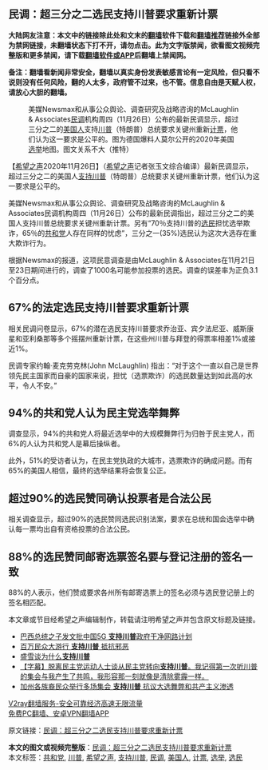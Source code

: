  <h2>民调：超三分之二选民支持川普要求重新计票</h2> <p class="notice"><b>大陆网友注意：本文中的链接除此处和文末的<a href="https://github.com/bannedbook/fanqiang" >翻墙</a>软件下载和<a href="https://github.com/killgcd/justmysocks/blob/master/README.md">翻墙推荐</a>链接外全部为禁网链接，未翻墙状态下打不开，请勿点击。此为文字版禁闻，欲看图文视频完整版和更多禁闻，请下载<a href="https://github.com/bannedbook/fanqiang">翻墙软件或APP</a>后翻墙上禁闻网。</p><p>备注：翻墙看新闻非常安全，翻墙以真实身份发表敏感言论有一定风险，但只看不说则没有任何风险，翻的人太多，政府管不过来，也不管。信息自由是天赋人权，请放心大胆的翻墙。</b></p>  <div class="entry"> <figure><figcaption>美媒Newsmax和从事公众舆论、调查研究及战略咨询的McLaughlin &#038; Associates<a href="https://www.bannedbook.org/bnews/tag/%E6%B0%91%E8%B0%83/" class="st_tag internal_tag" rel="tag" title="标签 民调 下的日志">民调</a>机构周四（11月26日）公布的最新民调显示，超过三分之二的<a href="https://www.bannedbook.org/bnews/tag/%E7%BE%8E%E5%9B%BD%E4%BA%BA/" class="st_tag internal_tag" rel="tag" title="标签 美国人 下的日志">美国人</a>支持<a href="https://www.bannedbook.org/bnews/tag/%e5%b7%9d%e6%99%ae/" class="st_tag internal_tag" rel="tag" title="标签 川普 下的日志">川普</a>（特朗普）总统要求关键州重新<a href="https://www.bannedbook.org/bnews/tag/%E8%AE%A1%E7%A5%A8/" class="st_tag internal_tag" rel="tag" title="标签 计票 下的日志">计票</a>，他们认为这一要求是公平的。图为德国爆料人莫尔公开的2020年美国<a href="https://www.bannedbook.org/bnews/tag/%e9%80%89%e4%b8%be/" class="st_tag internal_tag" rel="tag" title="标签 选举 下的日志">选举</a>地图。图文关系不大（推特）</figcaption></figure> <p>【<span class='wp_keywordlink_affiliate'><a href="https://www.soundofhope.org" title="希望之声" target="_blank">希望之声</a></span>2020年11月26日】（<a href="https://www.bannedbook.org/bnews/tag/%e5%b8%8c%e6%9c%9b%e4%b9%8b%e5%a3%b0/" class="st_tag internal_tag" rel="tag" title="标签 希望之声 下的日志">希望之声</a>记者张玉文综合编译）最新民调显示，超过三分之二的美国人<a href="https://www.bannedbook.org/bnews/tag/%E6%94%AF%E6%8C%81%E5%B7%9D%E6%99%AE/" class="st_tag internal_tag" rel="tag" title="标签 支持川普 下的日志">支持川普</a>（特朗普）总统要求关键州重新计票，他们认为这一要求是公平的。</p> <p>美媒Newsmax和从事公众舆论、调查研究及战略咨询的McLaughlin &amp; Associates民调机构周四（11月26日）公布的最新民调指出，超过三分之二的美国人支持川普总统要求关键州重新计票。另有“70％支持川普的<a href="https://www.bannedbook.org/bnews/tag/%E9%80%89%E6%B0%91/" class="st_tag internal_tag" rel="tag" title="标签 选民 下的日志">选民</a>担忧选举欺诈，65％的<a href="https://www.bannedbook.org/bnews/tag/%e5%85%b1%e5%92%8c%e5%85%9a/" class="st_tag internal_tag" rel="tag" title="标签 共和党 下的日志">共和党</a>人存在同样的忧虑”，三分之一(35%)选民认为这次大选存在重大欺诈行为。</p> <p>根据Newsmax的报道，这项民意调查是由McLaughlin &amp; Associates在11月21日至23日期间进行的，调查了1000名可能参加投票的选民。调查的误差率为正负3.1个百分点。</p>  <h2>67%的法定选民支持川普要求重新计票</h2> <p>相关民调问卷显示，67%的潜在选民支持川普要求乔治亚、宾夕法尼亚、威斯康星和亚利桑那等多个摇摆州重新计票，在这些州川普与拜登的得票率相差1%或接近1%。</p> <p>民调专家约翰·麦克劳克林(John McLaughlin) 指出：“对于这个一直以自己是世界领先民主国家而自豪的国家来说，担忧（选票欺诈）的选民数量达到如此高的水平，令人不安。”</p> <h2>94%的共和党人认为民主党选举舞弊</h2> <p>调查显示，94%的共和党人将最近选举中的大规模舞弊行为归咎于民主党人，而6%的人认为共和党人是幕后操纵者。</p>  <p>此外，51%的受访者认为，在民主党执政的大城市，选票欺诈的确成问题。而有65%的美国人相信，最终的选举结果将会恢复公正。</p> <h2>超过90%的选民赞同确认投票者是合法公民</h2> <p>相关调查显示，超过90%的选民赞同选民识别法案，要求在总统和国会选举中确认每一票均出自有资格投票的合法公民。</p> <h2>88%的选民赞同邮寄选票签名要与登记注册的签名一致</h2> <p>88%的人表示，他们赞成要求各州所有邮寄选票上的签名必须与选民登记册上的签名相匹配。</p>  <p>本文章或节目经希望之声编辑制作，转载请注明希望之声并包含原文标题及链接。</p> <ul class='op-related-articles' title='相关阅读'> <li><a href='https://www.bannedbook.org/bnews/cbnews/20201126/1437385.html' target='_blank'>巴西总统之子发文批中国5G <b>支持川普</b>政府干净网路计划</a></li> <li><a href='https://www.bannedbook.org/bnews/bannedvideo/20201125/1436863.html' target='_blank'>百万民众大游行 <b>支持川普</b> 抵抗邪恶</a></li> <li><a href='https://www.bannedbook.org/bnews/cbnews/20201125/1436772.html' target='_blank'>盛雪谈为什么<b>支持川普</b></a></li> <li><a href='https://www.bannedbook.org/bnews/bannedvideo/20201125/1436709.html' target='_blank'>【字幕】脱离民主党运动人士谈从民主党转向<b>支持川普</b>。我记得第一次听川普的集会与我产生了共鸣，我形容那一刻就像是清除雾霾一样。</a></li> <li><a href='https://www.bannedbook.org/bnews/bannedvideo/20201125/1436529.html' target='_blank'>加州各族裔民众举行多场集会 <b>支持川普</b> 抗议大选舞弊和共产主义渗透</a></li> </ul> <p class="texttj"> <a href="https://www.bannedbook.org/forum23/topic22702.html" target="_blank">V2ray翻墙服务-安全可靠经济高速无限流量</a><br/> <a href="https://github.com/bannedbook/fanqiang/wiki/%E7%A6%81%E9%97%BB%E7%BD%91%E5%AE%89%E5%8D%93%E7%BF%BB%E5%A2%99%E6%96%B0%E9%97%BBAPP" target="_blank">免费PC翻墙、安卓VPN翻墙APP</a></p><p>原文链接：<a class="src_link"  href="https://www.soundofhope.org/post/447427" target="_blank">民调：超三分之二选民支持川普要求重新计票</a></p><a name='sharetosocial'></a>       <div><b>本文的图文或视频完整版</b>：<a href='https://www.bannedbook.org/bnews/comments/20201127/1438033.html'>民调：超三分之二选民支持川普要求重新计票</a></div>  </div><!--END ENTRY--> <div class="postfooter"> <div>本文标签：<a href="https://www.bannedbook.org/bnews/tag/%e5%85%b1%e5%92%8c%e5%85%9a/" rel="tag">共和党</a>, <a href="https://www.bannedbook.org/bnews/tag/%e5%b7%9d%e6%99%ae/" rel="tag">川普</a>, <a href="https://www.bannedbook.org/bnews/tag/%e5%b8%8c%e6%9c%9b%e4%b9%8b%e5%a3%b0/" rel="tag">希望之声</a>, <a href="https://www.bannedbook.org/bnews/tag/%E6%94%AF%E6%8C%81%E5%B7%9D%E6%99%AE/" rel="tag">支持川普</a>, <a href="https://www.bannedbook.org/bnews/tag/%E6%B0%91%E8%B0%83/" rel="tag">民调</a>, <a href="https://www.bannedbook.org/bnews/tag/%E7%BE%8E%E5%9B%BD%E4%BA%BA/" rel="tag">美国人</a>, <a href="https://www.bannedbook.org/bnews/tag/%E8%AE%A1%E7%A5%A8/" rel="tag">计票</a>, <a href="https://www.bannedbook.org/bnews/tag/%e9%80%89%e4%b8%be/" rel="tag">选举</a>, <a href="https://www.bannedbook.org/bnews/tag/%E9%80%89%E6%B0%91/" rel="tag">选民</a></div>  </div><!--END POSTFOOTER--> 